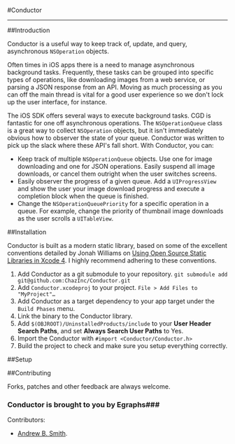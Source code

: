 #Conductor

***

##Introduction

Conductor is a useful way to keep track of, update, and query, asynchronous `NSOperation` objects. 

Often times in iOS apps there is a need to manage asynchronous background tasks.  Frequently, these tasks can be grouped into specific types of operations, like downloading images from a web service, or parsing a JSON response from an API.  Moving as much processing as you can off the main thread is vital for a good user experience so we don't lock up the user interface, for instance.

The iOS SDK offers several ways to execute background tasks.  CGD is fantastic for one off asynchronous operations.  The `NSOperationQueue` class is a great way to collect `NSOperation` objects, but it isn't immediately obvious how to observer the state of your queue.  Conductor was written to pick up the slack where these API's fall short. With Conductor, you can:

* Keep track of multiple `NSOperationQueue` objects.  Use one for image downloading and one for JSON operations.  Easily suspend all image downloads, or cancel them outright when the user switches screens.
* Easily observer the progress of a given queue.  Add a `UIProgressView` and show the user your image download progress and execute a completion block when the queue is finished.
* Change the `NSOperationQueuePriority` for a specific operation in a queue.  For example, change the priority of thumbnail image downloads as the user scrolls a `UITableView`.

##Installation

Conductor is built as a modern static library, based on some of the excellent conventions detailed by Jonah Williams on [Using Open Source Static Libraries in Xcode 4](http://blog.carbonfive.com/2011/04/04/using-open-source-static-libraries-in-xcode-4/).  I highly recommend adhering to these conventions.

1. Add Conductor as a git submodule to your repository. `git submodule add git@github.com:ChazInc/Conductor.git`
2. Add `Conductor.xcodeproj` to your project. `File > Add Files to "MyProject"…`
3. Add Conductor as a target dependency to your app target under the `Build Phases` menu.
4. Link the binary to the Conductor library.
5. Add `$(OBJROOT)/UninstalledProducts/include` to your **User Header Search Paths**, and set **Always Search User Paths** to Yes.
6. Import the Conductor with `#import <Conductor/Conductor.h>`
7. Build the project to check and make sure you setup everything correctly.

##Setup



##Contributing

Forks, patches and other feedback are always welcome. 

### Conductor is brought to you by Egraphs###

Contributors:

* [Andrew B. Smith](http://github.com/drewsmits).
